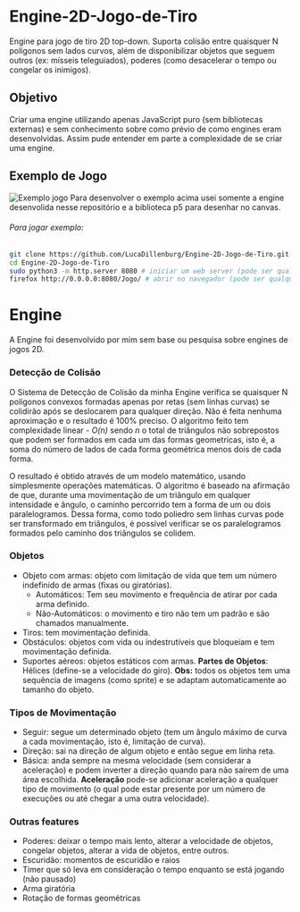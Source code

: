 # Engine-2D-Jogo-de-Tiro
Engine para jogo de tiro 2D top-down. Suporta colisão entre quaisquer N polígonos sem lados curvos, além de disponibilizar objetos que seguem outros (ex: mísseis teleguiados), poderes (como desacelerar o tempo ou congelar os inimigos).

## Objetivo
Criar uma engine utilizando apenas JavaScript puro (sem bibliotecas externas) e sem conhecimento sobre como prévio de como engines eram desenvolvidas. Assim pude entender em parte a complexidade de se criar uma engine.

## Exemplo de Jogo
![Exemplo jogo](exemplo-jogo.gif)
Para desenvolver o exemplo acima usei somente a engine desenvolida nesse repositório e a biblioteca p5 para desenhar no canvas.
###### Para jogar exemplo:
```sh
git clone https://github.com/LucaDillenburg/Engine-2D-Jogo-de-Tiro.git
cd Engine-2D-Jogo-de-Tiro
sudo python3 -m http.server 8080 # iniciar um web server (pode ser qualquer web server)
firefox http://0.0.0.0:8080/Jogo/ # abrir no navegador (pode ser qualquer navegador)
```

# Engine
A Engine foi desenvolvido por mim sem base ou pesquisa sobre engines de jogos 2D.

### Detecção de Colisão
O Sistema de Detecção de Colisão da minha Engine verifica se quaisquer N polígonos convexos formadas apenas por retas (sem linhas curvas) se colidirão após se deslocarem para qualquer direção. Não é feita nenhuma aproximação e o resultado é 100% preciso. O algoritmo feito tem complexidade linear - <i>O(n)</i> sendo <i>n</i> o total de triângulos não sobrepostos que podem ser formados em cada um das formas geometricas, isto é, a soma do número de lados de cada forma geométrica menos dois de cada forma.

O resultado é obtido através de um modelo matemático, usando simplesmente operações matemáticas. O algoritmo é baseado na afirmação de que, durante uma movimentação de um triângulo em qualquer intensidade e ângulo, o caminho percorrido tem a forma de um ou dois paralelogramos. Dessa forma, como todo poliedro sem linhas curvas pode ser transformado em triângulos, é possível verificar se os paralelogramos formados pelo caminho dos triângulos se colidem.

### Objetos
* Objeto com armas: objeto com limitação de vida que tem um número indefinido de armas (fixas ou giratórias).
  * Automáticos: Tem seu movimento e frequência de atirar por cada arma definido.
  * Não-Automáticos: o movimento e tiro não tem um padrão e são chamados manualmente.
* Tiros: tem movimentação definida.
* Obstáculos: objetos com vida ou indestrutíveis que bloqueiam e tem movimentação definida.
* Suportes aéreos: objetos estáticos com armas.
<b>Partes de Objetos</b>: Hélices (define-se a velocidade do giro).
<b>Obs:</b> todos os objetos tem uma sequência de imagens (como sprite) e se adaptam automaticamente ao tamanho do objeto.

### Tipos de Movimentação
* Seguir: segue um determinado objeto (tem um ângulo máximo de curva a cada movimentação, isto é, limitação de curva).
* Direção: sai na direção de algum objeto e então segue em linha reta.
* Básica: anda sempre na mesma velocidade (sem considerar a aceleração) e podem inverter a direção quando para não saírem de uma área escolhida.
<b>Aceleração</b> pode-se adicionar aceleração a qualquer tipo de movimento (o qual pode estar presente por um número de execuções ou até chegar a uma outra velocidade).

### Outras features
* Poderes: deixar o tempo mais lento, alterar a velocidade de objetos, congelar objetos, alterar a vida de objetos, entre outros.
* Escuridão: momentos de escuridão e raios
* Timer que só leva em consideração o tempo enquanto se está jogando (não pausado)
* Arma giratória
* Rotação de formas geométricas

